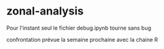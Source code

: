 # zonal-analysis

Pour l'instant seul le fichier debug.ipynb tourne sans bug

confrontation prévue la semaine prochaine avec la chaine R

